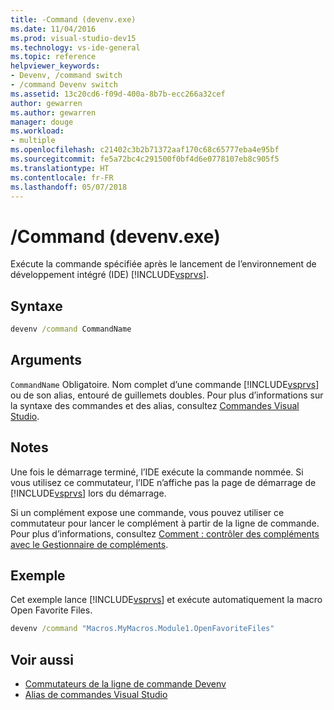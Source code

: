 ```yaml
---
title: -Command (devenv.exe)
ms.date: 11/04/2016
ms.prod: visual-studio-dev15
ms.technology: vs-ide-general
ms.topic: reference
helpviewer_keywords:
- Devenv, /command switch
- /command Devenv switch
ms.assetid: 13c20cd6-f09d-400a-8b7b-ecc266a32cef
author: gewarren
ms.author: gewarren
manager: douge
ms.workload:
- multiple
ms.openlocfilehash: c21402c3b2b71372aaf170c68c65777eba4e95bf
ms.sourcegitcommit: fe5a72bc4c291500f0bf4d6e0778107eb8c905f5
ms.translationtype: HT
ms.contentlocale: fr-FR
ms.lasthandoff: 05/07/2018
---
```

# <a name="command-devenvexe"></a>/Command (devenv.exe)
Exécute la commande spécifiée après le lancement de l’environnement de développement intégré (IDE) [!INCLUDE[vsprvs](../../code-quality/includes/vsprvs_md.md)].

## <a name="syntax"></a>Syntaxe

```cmd
devenv /command CommandName
```

## <a name="arguments"></a>Arguments
 `CommandName` Obligatoire. Nom complet d’une commande [!INCLUDE[vsprvs](../../code-quality/includes/vsprvs_md.md)] ou de son alias, entouré de guillemets doubles. Pour plus d’informations sur la syntaxe des commandes et des alias, consultez [Commandes Visual Studio](../../ide/reference/visual-studio-commands.md).

## <a name="remarks"></a>Notes
 Une fois le démarrage terminé, l’IDE exécute la commande nommée. Si vous utilisez ce commutateur, l’IDE n’affiche pas la page de démarrage de [!INCLUDE[vsprvs](../../code-quality/includes/vsprvs_md.md)] lors du démarrage.

 Si un complément expose une commande, vous pouvez utiliser ce commutateur pour lancer le complément à partir de la ligne de commande. Pour plus d’informations, consultez [Comment : contrôler des compléments avec le Gestionnaire de compléments](http://msdn.microsoft.com/Library/4f60444a-cb48-4cdb-8df4-941f6419aeeb).

## <a name="example"></a>Exemple
 Cet exemple lance [!INCLUDE[vsprvs](../../code-quality/includes/vsprvs_md.md)] et exécute automatiquement la macro Open Favorite Files.

```cmd
devenv /command "Macros.MyMacros.Module1.OpenFavoriteFiles"
```

## <a name="see-also"></a>Voir aussi

- [Commutateurs de la ligne de commande Devenv](../../ide/reference/devenv-command-line-switches.md)
- [Alias de commandes Visual Studio](../../ide/reference/visual-studio-command-aliases.md)